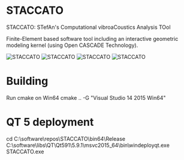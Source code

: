 # STACCATO
STACCATO: STefAn's Computational vibroaCoustics Analysis TOol

Finite-Element based software tool including an interactive geometric 
modeling kernel (using Open CASCADE Technology).

![STACCATO](http://sicklinger.com/images/STACCATO_02.png)
![STACCATO](http://sicklinger.com/images/STACCATO_03.png)
![STACCATO](http://sicklinger.com/images/STACCATO_00.png)
![STACCATO](http://sicklinger.com/images/STACCATO_01.png)



# Building
Run cmake on Win64
cmake .. -G "Visual Studio 14 2015 Win64"


# QT 5 deployment 
cd C:\software\repos\STACCATO\bin64\Release
C:\software\libs\QT\Qt591\5.9.1\msvc2015_64\bin\windeployqt.exe STACCATO.exe